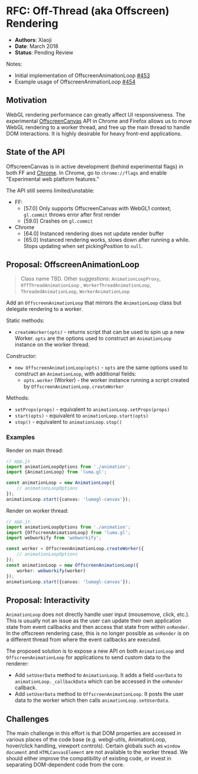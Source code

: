 # RFC: Off-Thread (aka Offscreen) Rendering

* **Authors**: Xiaoji
* **Date**: March 2018
* **Status**: Pending Review

Notes:

* Initial implementation of OffscreenAnimationLoop [#453](https://github.com/visgl/luma.gl/pull/453)
* Example usage of OffscreenAnimationLoop [#454](https://github.com/visgl/luma.gl/pull/454)


## Motivation

WebGL rendering performance can greatly affect UI responsiveness. The experimental [OffscreenCanvas](https://developer.mozilla.org/en-US/docs/Web/API/OffscreenCanvas) API in Chrome and Firefox allows us to move WebGL rendering to a worker thread, and free up the main thread to handle DOM interactions. It is highly desirable for heavy front-end applications.


## State of the API

OffscreenCanvas is in active development (behind experimental flags) in both FF and [Chrome](https://www.chromestatus.com/feature/5424182347169792). In Chrome, go to `chrome://flags` and enable "Experimental web platform features."

The API still seems limited/unstable:

* FF:
  + [57.0] Only supports OffscreenCanvas with WebGL1 context; `gl.commit` throws error after first render
  + [59.0] Crashes on `gl.commit`
* Chrome
  + [64.0] Instanced rendering does not update render buffer
  + [65.0] Instanced rendering works, slows down after running a while. Stops updating when set pickingPosition to `null`.


## Proposal: OffscreenAnimationLoop

> Class name TBD. Other suggestions: `AnimationLoopProxy`, `OffThreadAnimationLoop` , `WorkerThreadAnimationLoop`, `ThreadedAnimationLoop`, `WorkerAnimationLoop`

Add an `OffscreenAnimationLoop` that mirrors the `AnimationLoop` class but delegate rendering to a worker.

Static methods:

* `createWorker(opts)` - returns script that can be used to spin up a new Worker. `opts` are the options used to construct an `AnimationLoop` instance on the worker thread.

Constructor:

* `new OffscreenAnimationLoop(opts)` - `opts` are the same options used to construct an `AnimationLoop`, with additional fields:
  + `opts.worker` (Worker) - the worker instance running a script created by `OffscreenAnimationLoop.createWorker`

Methods:

* `setProps(props)` - equivalent to `animationLoop.setProps(props)`
* `start(opts)` - equivalent to `animationLoop.start(opts)`
* `stop()` - equivalent to `animationLoop.stop()`


### Examples

Render on main thread:

```typescript
// app.js
import animationLoopOptions from './animation';
import {AnimationLoop} from 'luma.gl';

const animationLoop = new AnimationLoop({
    // animationLoopOptions
});
animationLoop.start({canvas: 'lumagl-canvas'});
```

Render on worker thread:

```typescript
// app.js
import animationLoopOptions from './animation';
import {OffscreenAnimationLoop} from 'luma.gl';
import webworkify from 'webworkify';

const worker = OffscreenAnimationLoop.createWorker({
    // animationLoopOptions
});
const animationLoop = new OffscreenAnimationLoop({
    worker: webworkify(worker)
});
animationLoop.start({canvas: 'lumagl-canvas'});
```


## Proposal: Interactivity

`AnimationLoop` does not directly handle user input (mousemove, click, etc.). This is usually not an issue as the user can update their own application state from event callbacks and then access that state from within `onRender`. In the offscreen rendering case, this is no longer possible as `onRender` is on a different thread from where the event callbacks are executed.

The proposed solution is to expose a new API on both `AnimationLoop` and `OffscreenAnimationLoop` for applications to send custom data to the renderer:

* Add `setUserData` method to `AnimationLoop`. It adds a field `userData` to `animationLoop._callbackData` which can be accessed in the `onRender` callback.
* Add `setUserData` method to `OffscreenAnimationLoop`. It posts the user data to the worker which then calls `animationLoop.setUserData`.


## Challenges

The main challenge in this effort is that DOM properties are accessed in various places of the code base (e.g. webgl-utils, AnimationLoop, hover/click handling, viewport controls). Certain globals such as `window` `document` and `HTMLCanvasElement` are not available to the worker thread. We should either improve the compatibility of existing code, or invest in separating DOM-dependent code from the core.

